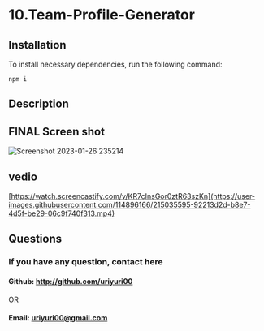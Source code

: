 # 10.Team-Profile-Generator

## Installation

To install necessary dependencies, run the following command:
   
~~~
npm i
~~~

## Description

## FINAL Screen shot
![Screenshot 2023-01-26 235214](https://user-images.githubusercontent.com/114896166/215035651-397fad4f-ae12-48ac-9214-36ab999747d9.png)

  ## vedio
[https://watch.screencastify.com/v/KR7cInsGor0ztR63szKn](https://user-images.githubusercontent.com/114896166/215035595-92213d2d-b8e7-4d5f-be29-06c9f740f313.mp4)



  
  ## Questions
  ### If you have any question, contact here

  #### Github: http://github.com/uriyuri00
   OR
  #### Email: uriyuri00@gmail.com
